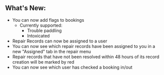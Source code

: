## What's New:
- You can now add flags to bookings
  - Currently supported:
    - Trouble paddling
    - Intoxicated
- Repair Records can now be assigned to a user
- You can now see which repair records have been assigned to you in a new "Assigned" tab in the repair menu
- Repair records that have not been resolved within 48 hours of its record creation will be marked by red
- You can now see which user has checked a booking in/out
